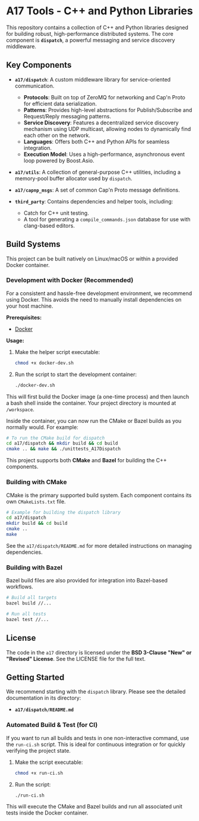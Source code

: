# A17 Tools - C++ and Python Libraries

This repository contains a collection of C++ and Python libraries designed for building robust, high-performance distributed systems. The core component is **`dispatch`**, a powerful messaging and service discovery middleware.

## Key Components

* **`a17/dispatch`**: A custom middleware library for service-oriented communication.
  * **Protocols**: Built on top of ZeroMQ for networking and Cap'n Proto for efficient data serialization.
  * **Patterns**: Provides high-level abstractions for Publish/Subscribe and Request/Reply messaging patterns.
  * **Service Discovery**: Features a decentralized service discovery mechanism using UDP multicast, allowing nodes to dynamically find each other on the network.
  * **Languages**: Offers both C++ and Python APIs for seamless integration.
  * **Execution Model**: Uses a high-performance, asynchronous event loop powered by Boost.Asio.

* **`a17/utils`**: A collection of general-purpose C++ utilities, including a memory-pool buffer allocator used by `dispatch`.

* **`a17/capnp_msgs`**: A set of common Cap'n Proto message definitions.

* **`third_party`**: Contains dependencies and helper tools, including:
  * Catch for C++ unit testing.
  * A tool for generating a `compile_commands.json` database for use with clang-based editors.

## Build Systems

This project can be built natively on Linux/macOS or within a provided Docker container.

### Development with Docker (Recommended)

For a consistent and hassle-free development environment, we recommend using Docker. This avoids the need to manually install dependencies on your host machine.

**Prerequisites:**

* [Docker](https://docs.docker.com/get-docker/)

**Usage:**

1. Make the helper script executable:

    ```bash
    chmod +x docker-dev.sh
    ```

2. Run the script to start the development container:

    ```bash
    ./docker-dev.sh
    ```

This will first build the Docker image (a one-time process) and then launch a bash shell inside the container. Your project directory is mounted at `/workspace`.

Inside the container, you can now run the CMake or Bazel builds as you normally would. For example:

```bash
# To run the CMake build for dispatch
cd a17/dispatch && mkdir build && cd build
cmake .. && make && ./unittests_A17Dispatch
```

This project supports both **CMake** and **Bazel** for building the C++ components.

### Building with CMake

CMake is the primary supported build system. Each component contains its own `CMakeLists.txt` file.

```bash
# Example for building the dispatch library
cd a17/dispatch
mkdir build && cd build
cmake ..
make
```

See the `a17/dispatch/README.md` for more detailed instructions on managing dependencies.

### Building with Bazel

Bazel build files are also provided for integration into Bazel-based workflows.

```bash
# Build all targets
bazel build //...

# Run all tests
bazel test //...
```

## License

The code in the `a17` directory is licensed under the **BSD 3-Clause "New" or "Revised" License**. See the LICENSE file for the full text.

## Getting Started

We recommend starting with the `dispatch` library. Please see the detailed documentation in its directory:

* **`a17/dispatch/README.md`**

### Automated Build & Test (for CI)

If you want to run all builds and tests in one non-interactive command, use the `run-ci.sh` script. This is ideal for continuous integration or for quickly verifying the project state.

1. Make the script executable:

    ```bash
    chmod +x run-ci.sh
    ```

2. Run the script:

    ```bash
    ./run-ci.sh
    ```

This will execute the CMake and Bazel builds and run all associated unit tests inside the Docker container.
